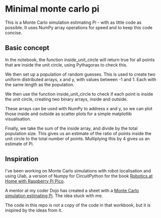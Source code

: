 # Minimal monte carlo pi

This is a Monte Carlo simulation estimating Pi - with as little code as possible. It uses NumPy array operations for speed and to keep this code concise.

## Basic concept

In the notebook, the function inside_unit_circle will return true for all points that are inside the unit circle, using Pythagoras to check this.

We then set up a population of random guesses. This is used to create two uniform distributed arrays, x and y, with values between -1 and 1. Each with the same length as the population.

We then use the function inside_unit_circle to check if each point is inside the unit circle, creating two binary arrays, inside and outside.

These arrays can be used with NumPy to address x and y, so we can plot those inside and outside as scatter plots for a simple matplotlib visualisation.

Finally, we take the sum of the inside array, and divide by the total population size. This gives us an estimate of the ratio of points inside the unit circle to the total number of points. Multiplying this by 4 gives us an estimate of Pi.

## Inspiration

I've been working on Monte Carlo simulations with robot localisation and using Ulab, a version of Numpy for CircuitPython for the book [Robotics at Home with Raspberry Pi Pico](https://amzn.eu/d/71zbNBQ).

A mentor at my coder Dojo has created a sheet with a [Monte Carlo simulation estimating Pi](https://github.com/jonathancychow/Monte_Carlo_Simulation_for_Estimating_pi/blob/master/src/estimate_pi_notebook_edu.ipynb). The idea stuck with me.

The code in this repo is not a copy of the code in that workbook, but it is inspired by the ideas from it.
